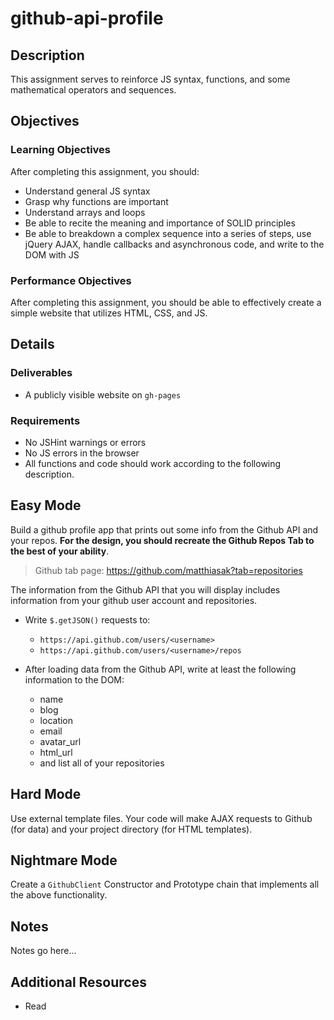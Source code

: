 # github-api-profile

## Description

This assignment serves to reinforce JS syntax, functions, and some mathematical operators and sequences.

## Objectives

### Learning Objectives

After completing this assignment, you should:

* Understand general JS syntax
* Grasp why functions are important
* Understand arrays and loops
* Be able to recite the meaning and importance of SOLID principles
* Be able to breakdown a complex sequence into a series of steps, use jQuery AJAX, handle callbacks and asynchronous code, and write to the DOM with JS

### Performance Objectives

After completing this assignment, you should be able to effectively create a simple website that utilizes HTML, CSS, and JS.

## Details

### Deliverables

* A publicly visible website on `gh-pages`

### Requirements

* No JSHint warnings or errors
* No JS errors in the browser
* All functions and code should work according to the following description.

## Easy Mode

Build a github profile app that prints out some info from the Github API and your repos. __For the design, you should recreate the Github Repos Tab to the best of your ability__.

> Github tab page: https://github.com/matthiasak?tab=repositories

The information from the Github API that you will display includes information from your github user account and repositories.

- Write `$.getJSON()` requests to:
    - `https://api.github.com/users/<username>`
    - `https://api.github.com/users/<username>/repos`

- After loading data from the Github API, write at least the following information to the DOM:
    - name
    - blog
    - location
    - email
    - avatar_url
    - html_url
    - and list all of your repositories

## Hard Mode

Use external template files. Your code will make AJAX requests to Github (for data) and your project directory (for HTML templates).

## Nightmare Mode

Create a `GithubClient` Constructor and Prototype chain that implements all the above functionality.

## Notes

Notes go here...

## Additional Resources

* Read []()
